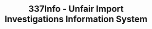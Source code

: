 ---
bigquery: https://console.cloud.google.com/bigquery?p=patents-public-data&d=usitc_investigations&page=dataset&project=sheets-management-319211
citation: US International Trade Commission 337Info Unfair Import Investigations Information
  System
contributors: US International Trade Comission
cost: None
description: US International Trade Commission 337Info Unfair Import Investigations
  Information System contains data on investigations done under Section 337. Section
  337 declares the infringement of certain statutory intellectual property rights
  and other forms of unfair competition in import trade to be unlawful practices.
  Most Section 337 investigations involve allegations of patent or registered trademark
  infringement.
documentation: FAQ and tutorial available on the site
last_edit: Mon, 04 Apr 2022 19:10:40 GMT
location: https://pubapps2.usitc.gov/337external/
maintained_by: US International Trade Comission
schema_fields: '[''markmanHearing'', ''teoReliefGranted'', ''issueDateOtherNonFinal'',
  ''aljAssigned'', ''investigationNo'', ''scheduledEndDateEvidHear'', ''reportingRequirements'',
  ''ouiiAttorney'', ''investigationTermDate'', ''publication_number'', ''finalDetViolation'',
  ''finalDetNoViolation'', ''respondent'', ''cafcAppeals'', ''teoIdDueDate'', ''endDateMarkmanHearing'',
  ''gcAttorney'', ''trademarkNumbers'', ''actualStartDateEvidHear'', ''actualEndDateEvidHear'',
  ''scheduledStartDateEvidHear'', ''currentActiveALJ'', ''dateCreated'', ''patentNumber'',
  ''patentNumbers'', ''ouiiParticipation'', ''teoIdIssueDate'', ''investigationType'',
  ''invUnfairAct'', ''copyrightNumbers'', ''teoProceedingInvolved'', ''lastUpdated'',
  ''htsNumbers'', ''finalIdOnViolationIssue'', ''dateComplaintFiled'', ''targetDate'',
  ''dateOfPublicationFrNotice'', ''finalIdOnViolationDue'', ''currentStatus'', ''id'',
  ''internalRemand'', ''startDateMarkmanHearing'', ''title'', ''docketNo'', ''complainant'']'
shortname: unfair_import_investigations
tags:
- import
- legal
- trade
timeframe: 2008-2021 (prior to 2008 downloadable as a JSON file)
title: 337Info - Unfair Import Investigations Information System
uuid: 2721f5ec-e599-4890-9265-9706719fc71e
---